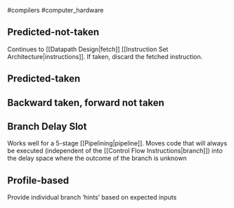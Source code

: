 #compilers #computer_hardware 

## Predicted-not-taken
Continues to [[Datapath Design|fetch]] [[Instruction Set Architecture|instructions]]. If taken, discard the fetched instruction.
## Predicted-taken
## Backward taken, forward not taken
## Branch Delay Slot
Works well for a 5-stage [[Pipelining|pipeline]]. Moves code that will always be executed (independent of the [[Control Flow Instructions|branch]]) into the delay space where the outcome of the branch is unknown
## Profile-based
Provide individual branch ‘hints’ based on expected inputs